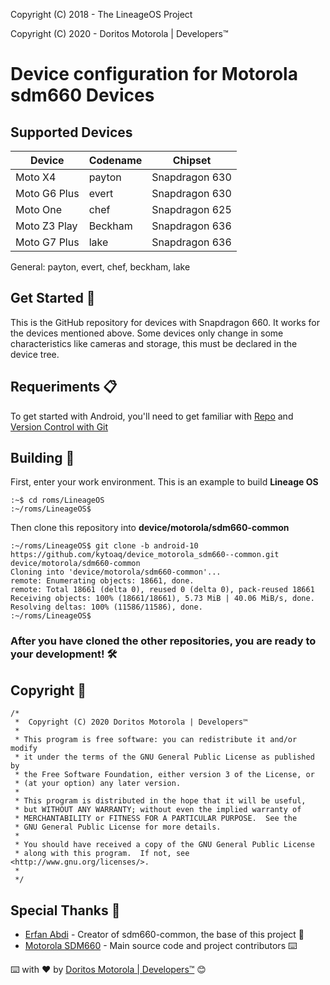 <p> Copyright (C) 2018 - The LineageOS Project </p>
<p> Copyright (C) 2020 - Doritos Motorola | Developers™ </p>

# Device configuration for Motorola sdm660 Devices

## Supported Devices
|Device|Codename|Chipset|
|------|--------|-----|
|Moto X4|payton|Snapdragon 630|
|Moto G6 Plus |evert|Snapdragon 630|
|Moto One|chef|Snapdragon 625|
|Moto Z3 Play|Beckham|Snapdragon 636|
|Moto G7 Plus|lake|Snapdragon 636|

General: payton, evert, chef, beckham, lake

## Get Started 🚀

This is the GitHub repository for devices with Snapdragon 660. It works for the devices mentioned above. Some devices only change in some characteristics like cameras and storage, this must be declared in the device tree.

## Requeriments 📋
To get started with Android, you'll need to get familiar with [Repo](https://source.android.com/source/using-repo.html) and [Version Control with Git](https://source.android.com/source/version-control.html)

## Building 🔧

First, enter your work environment. This is an example to build <b> Lineage OS </b>
```
:~$ cd roms/LineageOS
:~/roms/LineageOS$
```

Then clone this repository into <b> device/motorola/sdm660-common </b>

```
:~/roms/LineageOS$ git clone -b android-10 https://github.com/kytoaq/device_motorola_sdm660--common.git device/motorola/sdm660-common
Cloning into 'device/motorola/sdm660-common'...
remote: Enumerating objects: 18661, done.
remote: Total 18661 (delta 0), reused 0 (delta 0), pack-reused 18661
Receiving objects: 100% (18661/18661), 5.73 MiB | 40.06 MiB/s, done.
Resolving deltas: 100% (11586/11586), done.
:~/roms/LineageOS$
```

### After you have cloned the other repositories, you are ready to your development! 🛠️

## Copyright 📄
```
/*
 *  Copyright (C) 2020 Doritos Motorola | Developers™
 *
 * This program is free software: you can redistribute it and/or modify
 * it under the terms of the GNU General Public License as published by
 * the Free Software Foundation, either version 3 of the License, or
 * (at your option) any later version.
 *
 * This program is distributed in the hope that it will be useful,
 * but WITHOUT ANY WARRANTY; without even the implied warranty of
 * MERCHANTABILITY or FITNESS FOR A PARTICULAR PURPOSE.  See the
 * GNU General Public License for more details.
 *
 * You should have received a copy of the GNU General Public License
 * along with this program.  If not, see <http://www.gnu.org/licenses/>.
 *
 */
```
## Special Thanks 🎁

* [Erfan Abdi](https://github.com/ErfanoAbdi) - Creator of sdm660-common, the base of this project 📢
* [Motorola SDM660](https://github.com/moto-SDM660) - Main source code and project contributors ⌨️

⌨️ with ❤️ by [Doritos Motorola | Developers™](https://github.com/DoritosMotorola) 😊

